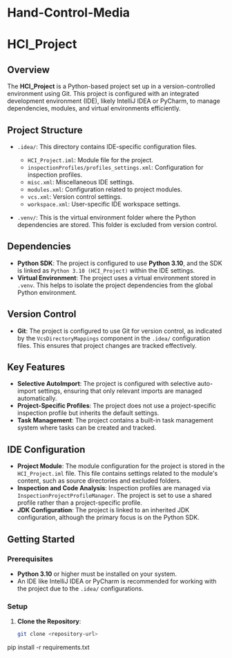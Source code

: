 # Hand-Control-Media

# HCI_Project

## Overview
The **HCI_Project** is a Python-based project set up in a version-controlled environment using Git. This project is configured with an integrated development environment (IDE), likely IntelliJ IDEA or PyCharm, to manage dependencies, modules, and virtual environments efficiently.

## Project Structure

- `.idea/`: This directory contains IDE-specific configuration files.
  - `HCI_Project.iml`: Module file for the project.
  - `inspectionProfiles/profiles_settings.xml`: Configuration for inspection profiles.
  - `misc.xml`: Miscellaneous IDE settings.
  - `modules.xml`: Configuration related to project modules.
  - `vcs.xml`: Version control settings.
  - `workspace.xml`: User-specific IDE workspace settings.

- `.venv/`: This is the virtual environment folder where the Python dependencies are stored. This folder is excluded from version control.

## Dependencies

- **Python SDK**: The project is configured to use **Python 3.10**, and the SDK is linked as `Python 3.10 (HCI_Project)` within the IDE settings.
- **Virtual Environment**: The project uses a virtual environment stored in `.venv`. This helps to isolate the project dependencies from the global Python environment.

## Version Control

- **Git**: The project is configured to use Git for version control, as indicated by the `VcsDirectoryMappings` component in the `.idea/` configuration files. This ensures that project changes are tracked effectively.

## Key Features

- **Selective AutoImport**: The project is configured with selective auto-import settings, ensuring that only relevant imports are managed automatically.
- **Project-Specific Profiles**: The project does not use a project-specific inspection profile but inherits the default settings.
- **Task Management**: The project contains a built-in task management system where tasks can be created and tracked.

## IDE Configuration

- **Project Module**: The module configuration for the project is stored in the `HCI_Project.iml` file. This file contains settings related to the module's content, such as source directories and excluded folders.
- **Inspection and Code Analysis**: Inspection profiles are managed via `InspectionProjectProfileManager`. The project is set to use a shared profile rather than a project-specific profile.
- **JDK Configuration**: The project is linked to an inherited JDK configuration, although the primary focus is on the Python SDK.
  
## Getting Started

### Prerequisites

- **Python 3.10** or higher must be installed on your system.
- An IDE like IntelliJ IDEA or PyCharm is recommended for working with the project due to the `.idea/` configurations.

### Setup

1. **Clone the Repository**:
   ```bash
   git clone <repository-url>


pip install -r requirements.txt
